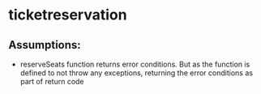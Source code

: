 # ticketreservation

## Assumptions:
* reserveSeats function returns error conditions. But as the function is defined to not throw any exceptions, returning the error conditions as part of return code
